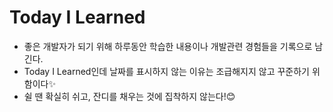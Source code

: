 # Today I Learned

- 좋은 개발자가 되기 위해 하루동안 학습한 내용이나 개발관련 경험들을 기록으로 남긴다.
- Today I Learned인데 날짜를 표시하지 않는 이유는 조급해지지 않고 꾸준하기 위함이다✨
- 쉴 땐 확실히 쉬고, 잔디를 채우는 것에 집착하지 않는다!😊